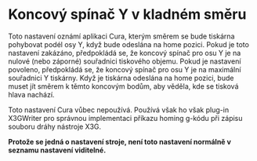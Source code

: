 Koncový spínač Y v kladném směru
====
Toto nastavení oznámí aplikaci Cura, kterým směrem se bude tiskárna pohybovat podél osy Y, když bude odeslána na home pozici. Pokud je toto nastavení zakázáno, předpokládá se, že koncový spínač pro osu Y je na nulové (nebo záporné) souřadnici tiskového objemu. Pokud je nastavení povoleno, předpokládá se, že koncový spínač pro osu Y je na maximální souřadnici Y tiskárny. Když je tiskárna odeslána na home pozici, bude muset jít směrem k těmto koncovým bodům, aby věděla, kde se tisková hlava nachází.

Toto nastavení Cura vůbec nepoužívá. Používá však ho však plug-in X3GWriter pro správnou implementaci příkazu homing g-kódu při zápisu souboru dráhy nástroje X3G.

**Protože se jedná o nastavení stroje, není toto nastavení normálně v seznamu nastavení viditelné.**